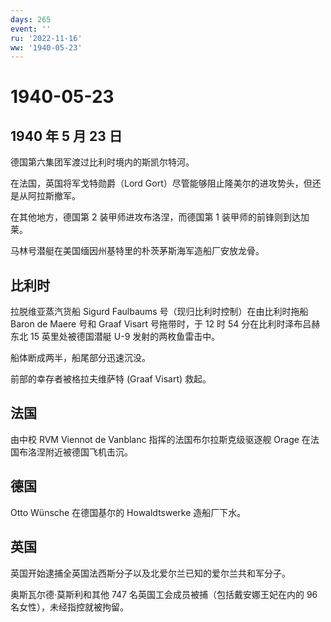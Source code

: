 ```yaml
---
days: 265
event: ''
ru: '2022-11-16'
ww: '1940-05-23'
---
```


# 1940-05-23

## 1940 年 5 月 23 日

德国第六集团军渡过比利时境内的斯凯尔特河。

在法国，英国将军戈特勋爵（Lord
Gort）尽管能够阻止隆美尔的进攻势头，但还是从阿拉斯撤军。

在其他地方，德国第 2 装甲师进攻布洛涅，而德国第 1
装甲师的前锋则到达加莱。

马林号潜艇在美国缅因州基特里的朴茨茅斯海军造船厂安放龙骨。

## 比利时

拉脱维亚蒸汽货船 Sigurd Faulbaums 号（现归比利时控制）在由比利时拖船
Baron de Maere 号和 Graaf Visart 号拖带时，于 12 时 54
分在比利时泽布吕赫东北 15 英里处被德国潜艇 U-9 发射的两枚鱼雷击中。

船体断成两半，船尾部分迅速沉没。

前部的幸存者被格拉夫维萨特 (Graaf Visart) 救起。

## 法国

由中校 RVM Viennot de Vanblanc 指挥的法国布尔拉斯克级驱逐舰 Orage
在法国布洛涅附近被德国飞机击沉。

## 德国

Otto Wünsche 在德国基尔的 Howaldtswerke 造船厂下水。

## 英国

英国开始逮捕全英国法西斯分子以及北爱尔兰已知的爱尔兰共和军分子。

奥斯瓦尔德·莫斯利和其他 747 名英国工会成员被捕（包括戴安娜王妃在内的 96
名女性），未经指控就被拘留。